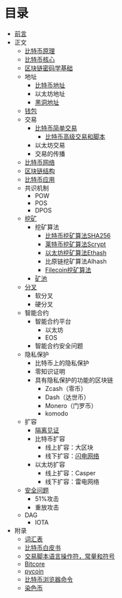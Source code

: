 # 目录

- [前言](https://github.com/zcc0721/MasterBlockchain/blob/master/preface.md)
- 正文
    - [比特币原理](https://github.com/zcc0721/MasterBlockchain/blob/master/ch02.md)
    - [比特币核心](https://github.com/zcc0721/MasterBlockchain/blob/master/ch03.md)
    - [区块链密码学基础](https://github.com/zcc0721/MasterBlockchain/blob/master/blockchain-cryptograph.md)
    - 地址
        - [比特币地址](https://github.com/zcc0721/MasterBlockchain/blob/master/bitcoin-address.md)
        - 以太坊地址
        - [黑洞地址](https://github.com/zcc0721/MasterBlockchain/blob/master/black-hole-address.md)
    - [钱包](https://github.com/zcc0721/MasterBlockchain/blob/master/wallet.md)
    - 交易
        - [比特币简单交易](https://github.com/zcc0721/MasterBlockchain/blob/master/bitcoin-transaction.md)
            - [比特币高级交易和脚本](https://github.com/zcc0721/MasterBlockchain/blob/master/ch07.md)
        - 以太坊交易
        - 交易的传播
    - [比特币网络](https://github.com/zcc0721/MasterBlockchain/blob/master/ch08.md)
    - [区块链结构](https://github.com/zcc0721/MasterBlockchain/blob/master/ch09.md)
    - [比特币应用](https://github.com/zcc0721/MasterBlockchain/blob/master/ch12.md)
    - 共识机制
        - POW
        - POS
        - DPOS
    - [挖矿](https://github.com/zcc0721/MasterBlockchain/blob/master/mining.md)
        - 挖矿算法
            - [比特币挖矿算法SHA256](https://github.com/zcc0721/MasterBlockchain/blob/master/bitcoin-mining-algorithm.md)
            - [莱特币挖矿算法Scrypt](https://github.com/zcc0721/MasterBlockchain/blob/master/litecoin-mining-algorithm.md)
            - [以太坊挖矿算法Ethash](https://github.com/zcc0721/MasterBlockchain/blob/master/ethereum-mining-algorithm.md)
            - 比原链挖矿算法AIhash
            - [Filecoin挖矿算法](https://github.com/zcc0721/MasterBlockchain/blob/master/filecoin-mining-algorithm.md)
        - [矿池](https://github.com/zcc0721/MasterBlockchain/blob/master/mining-pool.md)
    - [分叉](https://github.com/zcc0721/MasterBlockchain/blob/master/fork.md)
        - 软分叉
        - 硬分叉
    - 智能合约
        - 智能合约平台
            - 以太坊
            - EOS
        - 智能合约安全问题
    - 隐私保护
        - 比特币上的隐私保护
        - 零知识证明
        - 具有隐私保护的功能的区块链
            - Zcash（零币）
            - Dash（达世币）
            - Monero（门罗币）
            - komodo
    - 扩容
        - [隔离见证](https://github.com/zcc0721/MasterBlockchain/blob/master/segwit.md)
        - 比特币扩容
            - 线上扩容：大区块
            - 线下扩容：[闪电网络](https://github.com/zcc0721/MasterBlockchain/blob/master/lightning-network.md)
        - 以太坊扩容
            - 线上扩容：Casper
            - 线下扩容：雷电网络
    - [安全问题](https://github.com/zcc0721/MasterBlockchain/blob/master/security-issue.md)
        - 51%攻击
        - 重放攻击
    - DAG
        - IOTA
- 附录
    - [词汇表](https://github.com/zcc0721/MasterBlockchain/blob/master/glossary.md)
    - [比特币白皮书](https://github.com/zcc0721/MasterBlockchain/blob/master/bitcoin-whitepaper.md)
    - [交易脚本语言操作符，常量和符号](https://github.com/zcc0721/MasterBlockchain/blob/master/scriptops.md)
    - [Bitcore](https://github.com/zcc0721/MasterBlockchain/blob/master/bitcore.md)
    - [pycoin](https://github.com/zcc0721/MasterBlockchain/blob/master/pycoin.md)
    - [比特币浏览器命令](https://github.com/zcc0721/MasterBlockchain/blob/master/bx.md)
    - [染色币](https://github.com/zcc0721/MasterBlockchain/blob/master/colored-coin.md)
